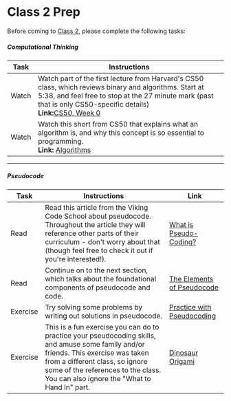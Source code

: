 # Class 2 Prep

Before coming to [Class 2](../class2), please complete the following tasks:

##### Computational Thinking

Task | Instructions | 
--------------|------------- |
Watch | Watch part of the first lecture from Harvard's CS50 class, which reviews binary and algorithms. Start at 5:38, and feel free to stop at the 27 minute mark (past that is only CS50-specific details)<br>**Link:**<a href="https://youtu.be/zFenJJtAEzE?t=338" target="_blank">CS50, Week 0</a>
Watch | Watch this short from CS50 that explains what an algorithm is, and why this concept is so essential to programming.<br>**Link:** <a href="https://www.youtube.com/watch?v=HFLczUUHWNw&index=1&list=PLhQjrBD2T380dhmG9KMjsOQogweyjEeVQ" target="_blank">Algorithms</a>  
***
##### Pseudocode

Task | Instructions | Link  | 
--------------|-------------|-------------
Read | Read this article from the Viking Code School about pseudocode. Throughout the article they will reference other parts of their curriculum - don't worry about that (though feel free to check it out if you're interested!). | <a href="http://www.vikingcodeschool.com/software-engineering-basics/what-is-pseudo-coding" target="_blank">What is Pseudo-Coding?</a>
Read | Continue on to the next section, which talks about the foundational components of pseudocode and code.  | <a href="http://www.vikingcodeschool.com/software-engineering-basics/the-elements-of-pseudocode" target="_blank">The Elements of Pseudocode</a> | 
Exercise | Try solving some problems by writing out solutions in pseudocode. | <a href="http://www.vikingcodeschool.com/software-engineering-basics/practice-with-pseudo-coding" target="_blank">Practice with Pseudocoding</a> |  
Exercise | This is a fun exercise you can do to practice your pseudocoding skills, and amuse some family and/or friends. This exercise was taken from a different class, so ignore some of the references to the class. You can also ignore the "What to Hand In" part.  | <a href="http://mgoadric.github.io/csci150/homework/origami.html" target="_blank">Dinosaur Origami</a> 


